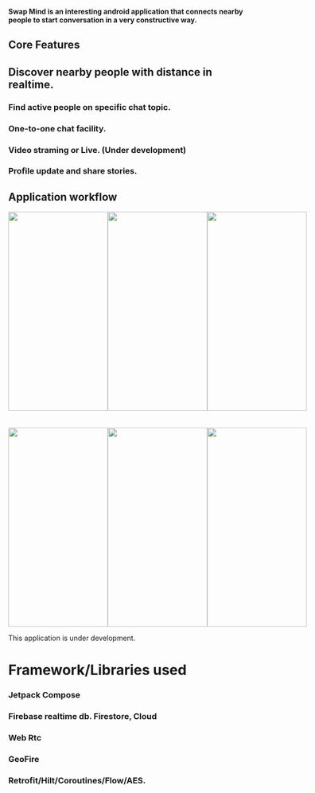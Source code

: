 **Swap Mind is an interesting android application that connects nearby people to start conversation in a very constructive way.**

## Core Features

## Discover nearby people with distance in realtime.

### Find active people on specific chat topic.

### One-to-one chat facility.

### Video straming or Live. (Under development)

### Profile update and share stories.

## Application workflow
<div style="display:flex;">
  <img src="https://github.com/nur-shuvo/Swap-Mind/assets/19552183/d26685cd-1bca-4055-a38b-1ee1e041532d" width="200" height="400">
  <img src="https://github.com/nur-shuvo/Swap-Mind/assets/19552183/97ba19e4-a84a-4069-b898-e5c4f5c120a6" width="200" height="400">
  <img src="https://github.com/nur-shuvo/Swap-Mind/assets/19552183/b4ec0d6f-f2d6-4124-8488-dd62524b80c0" width="200" height="400">
</div>
<br/><br/>
<div style="display:flex;">
  <img src="https://github.com/nur-shuvo/Swap-Mind/assets/19552183/89c3d2d1-7894-4696-a813-c631ca51b408" width="200" height="400">
  <img src="https://github.com/nur-shuvo/Swap-Mind/assets/19552183/45a86ca4-d239-4f60-92a2-13fb81cedd98" width="200" height="400">
  <img src="https://github.com/nur-shuvo/Swap-Mind/assets/19552183/eb621ee1-1190-4cea-a078-f1fd543f247b" width="200" height="400">
</div>

This application is under development.

# Framework/Libraries used

### Jetpack Compose
### Firebase realtime db. Firestore, Cloud
### Web Rtc
### GeoFire
### Retrofit/Hilt/Coroutines/Flow/AES.

